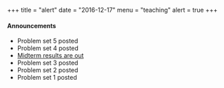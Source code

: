 +++
title = "alert"
date = "2016-12-17"
menu = "teaching"
alert = true
+++

#### Announcements
- Problem set 5 posted
- Problem set 4 posted
- [Midterm results are out](../ase_midterm)
- Problem set 3 posted
- Problem set 2 posted
- Problem set 1 posted
